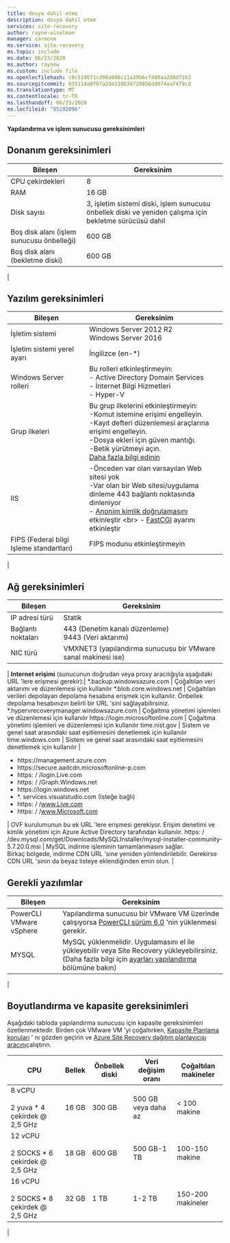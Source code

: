```yaml
---
title: dosya dahil etme
description: dosya dahil etme
services: site-recovery
author: rayne-wiselman
manager: carmonm
ms.service: site-recovery
ms.topic: include
ms.date: 06/23/2020
ms.author: raynew
ms.custom: include file
ms.openlocfilehash: c8c51d671cd98a606c11a39b6cf489aa288d71b3
ms.sourcegitcommit: 635114a0f07a2de310b34720856dd074aaf4f9cd
ms.translationtype: MT
ms.contentlocale: tr-TR
ms.lasthandoff: 06/23/2020
ms.locfileid: "85292096"
---
```

**Yapılandırma ve işlem sunucusu gereksinimleri**


## <a name="hardware-requirements"></a>Donanım gereksinimleri

**Bileşen** | **Gereksinim** 
--- | ---
CPU çekirdekleri | 8 
RAM | 16 GB
Disk sayısı | 3, işletim sistemi diski, işlem sunucusu önbellek diski ve yeniden çalışma için bekletme sürücüsü dahil 
Boş disk alanı (işlem sunucusu önbelleği) | 600 GB
Boş disk alanı (bekletme diski) | 600 GB
 | 

## <a name="software-requirements"></a>Yazılım gereksinimleri

**Bileşen** | **Gereksinim** 
--- | ---
İşletim sistemi | Windows Server 2012 R2 <br> Windows Server 2016
İşletim sistemi yerel ayarı | İngilizce (en-*)
Windows Server rolleri | Bu rolleri etkinleştirmeyin: <br> - Active Directory Domain Services <br>- İnternet Bilgi Hizmetleri <br> - Hyper-V 
Grup ilkeleri | Bu grup ilkelerini etkinleştirmeyin: <br> -Komut istemine erişimi engelleyin. <br> -Kayıt defteri düzenlemesi araçlarına erişimi engelleyin. <br> -Dosya ekleri için güven mantığı. <br> -Betik yürütmeyi açın. <br> [Daha fazla bilgi edinin](https://technet.microsoft.com/library/gg176671(v=ws.10).aspx)
IIS | -Önceden var olan varsayılan Web sitesi yok <br> -Var olan bir Web sitesi/uygulama dinleme 443 bağlantı noktasında dinleniyor <br>- [Anonim kimlik doğrulamasını](https://technet.microsoft.com/library/cc731244(v=ws.10).aspx) etkinleştir <br> - [FastCGI](https://technet.microsoft.com/library/cc753077(v=ws.10).aspx) ayarını etkinleştir 
FIPS (Federal bilgi Işleme standartları) | FIPS modunu etkinleştirmeyin
|

## <a name="network-requirements"></a>Ağ gereksinimleri

**Bileşen** | **Gereksinim** 
--- | --- 
IP adresi türü | Statik 
Bağlantı noktaları | 443 (Denetim kanalı düzenleme)<br>9443 (Veri aktarımı) 
NIC türü | VMXNET3 (yapılandırma sunucusu bir VMware sanal makinesi ise)
 |
**Internet erişimi** (sunucunun doğrudan veya proxy aracılığıyla aşağıdaki URL 'lere erişmesi gerekir):|
\*.backup.windowsazure.com | Çoğaltılan veri aktarımı ve düzenlemesi için kullanılır
\*.blob.core.windows.net | Çoğaltılan verileri depolayan depolama hesabına erişmek için kullanılır. Önbellek depolama hesabınızın belirli bir URL 'sini sağlayabilirsiniz.
\*.hypervrecoverymanager.windowsazure.com | Çoğaltma yönetimi işlemleri ve düzenlemesi için kullanılır
https:\//login.microsoftonline.com | Çoğaltma yönetimi işlemleri ve düzenlemesi için kullanılır 
time.nist.gov | Sistem ve genel saat arasındaki saat eşitlemesini denetlemek için kullanılır
time.windows.com | Sistem ve genel saat arasındaki saat eşitlemesini denetlemek için kullanılır
| <ul> <li> https:\//management.azure.com </li><li> https:\//secure.aadcdn.microsoftonline-p.com </li><li> https: \/ /login.Live.com </li><li> https: \/ /Graph.Windows.net </li><li> https:\//login.windows.net </li><li> *. services.visualstudio.com (Isteğe bağlı) </li><li> https: \/ /www.Live.com </li><li> https: \/ /www.Microsoft.com </li></ul> | OVF kurulumunun bu ek URL 'lere erişmesi gerekiyor. Erişim denetimi ve kimlik yönetimi için Azure Active Directory tarafından kullanılır.
https: \/ /dev.mysql.com/get/Downloads/MySQLInstaller/mysql-installer-community-5.7.20.0.msi  | MySQL indirme işleminin tamamlanmasını sağlar. </br> Birkaç bölgede, indirme CDN URL 'sine yeniden yönlendirilebilir. Gerekirse CDN URL 'sinin da beyaz listeye eklendiğinden emin olun.
|

## <a name="required-software"></a>Gerekli yazılımlar

**Bileşen** | **Gereksinim** 
--- | ---
PowerCLI VMware vSphere | Yapılandırma sunucusu bir VMware VM üzerinde çalışıyorsa [PowerCLI sürüm 6,0](https://my.vmware.com/web/vmware/details?productId=491&downloadGroup=PCLI600R1) 'nin yüklenmesi gerekir.
MYSQL | MySQL yüklenmelidir. Uygulamasını el ile yükleyebilir veya Site Recovery yükleyebilirsiniz. (Daha fazla bilgi için [ayarları yapılandırma](../articles/site-recovery/vmware-azure-deploy-configuration-server.md#configure-settings) bölümüne bakın)
|

## <a name="sizing-and-capacity-requirements"></a>Boyutlandırma ve kapasite gereksinimleri

Aşağıdaki tabloda yapılandırma sunucusu için kapasite gereksinimleri özetlenmektedir. Birden çok VMware VM 'yi çoğaltırken, [Kapasite Planlama konuları](../articles/site-recovery/site-recovery-plan-capacity-vmware.md) ' nı gözden geçirin ve [Azure Site Recovery dağıtım planlayıcısı aracını](../articles/site-recovery/site-recovery-deployment-planner.md)çalıştırın.


**CPU** | **Bellek** | **Önbellek diski** | **Veri değişim oranı** | **Çoğaltılan makineler**
--- | --- | --- | --- | ---
8 vCPU<br/><br/> 2 yuva * 4 çekirdek \@ 2,5 GHz | 16 GB | 300 GB | 500 GB veya daha az | < 100 makine
12 vCPU<br/><br/> 2 SOCKS * 6 çekirdek \@ 2,5 GHz | 18 GB | 600 GB | 500 GB-1 TB | 100-150 makine
16 vCPU<br/><br/> 2 SOCKS * 8 çekirdek \@ 2,5 GHz | 32 GB | 1 TB | 1-2 TB | 150-200 makineler
|

